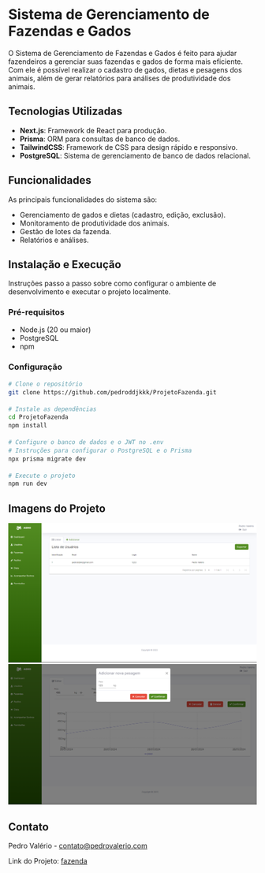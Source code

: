 # Sistema de Gerenciamento de Fazendas e Gados

O Sistema de Gerenciamento de Fazendas e Gados é feito para ajudar fazendeiros a gerenciar suas fazendas e gados de forma mais eficiente. Com ele é possível realizar o cadastro de gados, dietas e pesagens dos animais, além de gerar relatórios para análises de produtividade dos animais.

## Tecnologias Utilizadas

- **Next.js**: Framework de React para produção.
- **Prisma**: ORM para consultas de banco de dados.
- **TailwindCSS**: Framework de CSS para design rápido e responsivo.
- **PostgreSQL**: Sistema de gerenciamento de banco de dados relacional.

## Funcionalidades

As principais funcionalidades do sistema são:

- Gerenciamento de gados e dietas (cadastro, edição, exclusão).
- Monitoramento de produtividade dos animais.
- Gestão de lotes da fazenda.
- Relatórios e análises.

## Instalação e Execução

Instruções passo a passo sobre como configurar o ambiente de desenvolvimento e executar o projeto localmente.

### Pré-requisitos

- Node.js (20 ou maior)
- PostgreSQL
- npm

### Configuração

```bash
# Clone o repositório
git clone https://github.com/pedroddjkkk/ProjetoFazenda.git

# Instale as dependências
cd ProjetoFazenda
npm install

# Configure o banco de dados e o JWT no .env
# Instruções para configurar o PostgreSQL e o Prisma
npx prisma migrate dev

# Execute o projeto
npm run dev
```


## Imagens do Projeto

![Lista de Usuários](/images/main.png)
![Cadastro de Pesagens](/images/pesagem.png)

## Contato

Pedro Valério - contato@pedrovalerio.com

Link do Projeto: [fazenda](https://github.com/pedroddjkkk/ProjetoFazenda)